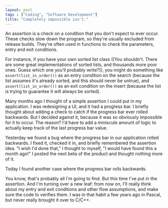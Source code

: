 ```yaml
---
layout: post
tags : ["Coding", "Software Development"]
title: "Completely impossible isn't."
---
```

An assertion is a check on a condition that you don't expect to ever occur. These checks slow down the program, so they're usually excluded from release builds. They're often used in functions to check the parameters, entry and exit conditions.

<!--more-->


For instance, if you have your own sorted list class ((You shouldn't. There are some great implementations of sorted lists, and thousands more poor ones. Guess which one you'll probably write?)), you might do something like <code>assert(list_in_order())</code> as an entry condition on the search  (because the list assumes it's already sorted, and this should never be untrue), and <code>assert(list_in_order())</code> as an exit condition on the insert (because the list is trying to guarantee it will always be sorted).



Many months ago I thought of a simple assertion I could put in my application. I was redesigning a UI, and it had a progress bar. I briefly thought about adding a check to catch if the progress bar ever rolled backwards. But I decided against it, because it was so obviously impossible for it to occur. The reason? I'd have to add a miniscule amount of logic to actually keep track of the last progress bar value.



Yesterday we found a bug where the progress bar in our application rolled backwards. I fixed it, checked it in, and briefly remembered the assertion idea. "I wish I'd done that," I thought to myself, "I would have found this a month ago!" I posted the next beta of the product and thought nothing more of it.



Today I found another case where the progress bar rolls backwards.



You know, that's probably all I'm going to find. But this time I've put in the assertion. And I'm turning over a new leaf: from now on, I'll really think about my entry and exit conditions and other flow assumptions, and make sure the code to verifies them. I was in that habit a few years ago in Pascal, but never really brought it over to C/C++.
